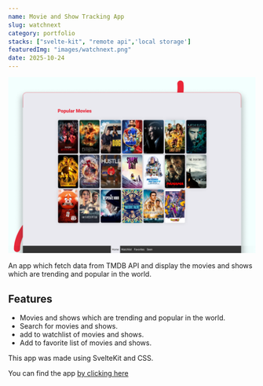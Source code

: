 ```yaml
---
name: Movie and Show Tracking App
slug: watchnext
category: portfolio
stacks: ["svelte-kit", "remote api",'local storage']
featuredImg: "images/watchnext.png"
date: 2025-10-24
---
```

![](./images/watchnext.png)

An app which fetch data from TMDB API and display the movies and shows which are trending and popular in the world.

## Features

- Movies and shows which are trending and popular in the world.
- Search for movies and shows.
- add to watchlist of movies and shows.
- Add to favorite list of movies and shows.

This app was made using SvelteKit and CSS.

You can find the app [by clicking here](https://watchnext.vercel.app)
